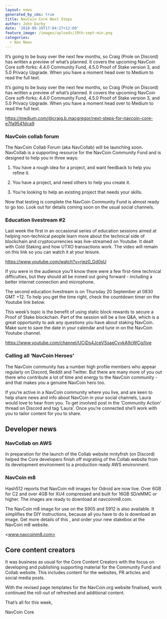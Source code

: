 ```yaml
---
layout: news
generated_by_cms: true
title: NavCoin Core Next Steps
author: John Darby
date: '2018-09-19T17:04:27+12:00'
feature_image: /images/uploads/19th-sept-min.png
categories:
  - Nav News
---
```

It’s going to be busy over the next few months, so Craig (Prole on Discord) has written a preview of what’s planned. It covers the upcoming NavCoin Core soft-forks: 4.4.0 Community Fund, 4.5.0 Proof of Stake version 3, and 5.0 Privacy Upgrade. When you have a moment head over to Medium to read the full text.

It’s going to be busy over the next few months, so Craig (Prole on Discord) has written a preview of what’s planned. It covers the upcoming NavCoin Core soft-forks: 4.4.0 Community Fund, 4.5.0 Proof of Stake version 3, and 5.0 Privacy Upgrade. When you have a moment head over to Medium to read the full text.

<https://medium.com/@craig.b.macgregor/next-steps-for-navcoin-core-e7fa9541dca9>

### NavCoin collab forum

The NavCoin Collab Forum (aka NavCollab) will be launching soon. NavCollab is a supporting resource for the NavCoin Community Fund and is designed to help you in three ways:

1. You have a rough idea for a project, and want feedback to help you refine it.

2. You have a project, and need others to help you create it.

3. You’re looking to help an existing project that needs your skills.

Now that testing is complete the NavCoin Community Fund is almost ready to go too. Look out for details coming soon on the usual social channels.

### Education livestream #2

Last week the first in an occasional series of education sessions aimed at helping non-technical people learn more about the technical side of blockchain and cryptocurrencies was live-streamed on Youtube. It dealt with Cold Staking and how UTXO transactions work. The video will remain on this link so you can watch it at your leisure.

<https://www.youtube.com/watch?v=rjez0_Gd0sU>

If you were in the audience you’ll know there were a few first-time technical difficulties, but they should all be ironed out going forward - including a better internet connection and microphone.

The second education livestream is on Thursday 20 September at 0830 GMT +12. To help you get the time right, check the countdown timer on the Youtube link below.

This week’s topic is the benefit of using static block rewards to secure a Proof of Stake blockchain. Part of the session will be a live Q&A, which is a great opportunity to ask any questions you have about staking NavCoin. Make sure to save the date in your calendar and tune in on the NavCoin Youtube channel. 

<https://www.youtube.com/channel/UCjDs4JceVSsaeCyvkA9cWCg/live>

### Calling all ‘NavCoin Heroes’

The NavCoin community has a number high profile members who appear regularly on Discord, Reddit and Twitter. But there are many more of you out there who contribute a lot of time and energy to the NavCoin community - and that makes you a genuine NavCoin hero too. 

If you’re active in a NavCoin community where you live, and are keen to help share news and info about NavCoin in your social channels, Laura would love to hear from you. To get involved post in the ‘Community Action’ thread on Discord and tag ‘Laura’. Once you’re connected she’ll work with you to tailor content for you to share.

## Developer news

### NavCollab on AWS

In preparation for the launch of the Collab website mntyfrsh (on Discord) helped the Core developers finish off migrating of the Collab website from its development environment to a production ready AWS environment.

### NavCoin m8

Hash512 reports that NavCoin m8 images for Odroid are now live. Over 6GB for C2 and over 4GB for XU4 compressed and built for 16GB SD/eMMC or higher. The images are ready to download at navcoinm8.com. 

The NavCoin m8 image for use on the S905 and S912 is also available. It simplifies the DIY instructions, because all you have to do is download an image. Get more details of this , and order your new stakebox at the NavCoin m8 website.

<www.navcoinm8.com>

## Core content creators

It was business as usual for the Core Content Creators with the focus on developing and publishing supporting material for the Community Fund and Collab website. This includes content for the websites, PR articles and social media posts. 

With the revised page templates for the NavCoin.org website finalised, work continued the roll-out of refreshed and additional content.

That’s all for this week,

NavCoin Core
